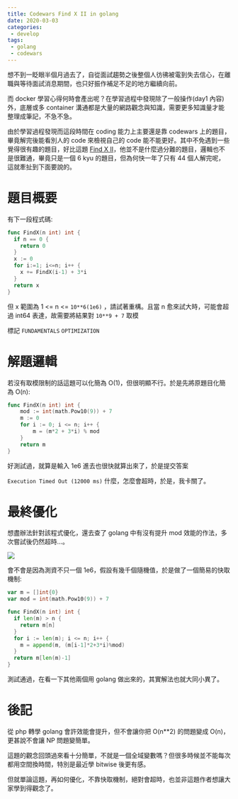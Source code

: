 ```yaml
---
title: Codewars Find X II in golang
date: 2020-03-03
categories:
 - develop
tags:
 - golang
 - codewars
---
```


想不到一眨眼半個月過去了，自從面試趨勢之後整個人彷彿被電到失去信心，在離職與等待面試消息期間，也只好振作補足不足的地方繼續向前。

而 docker 學習心得何時會產出呢？在學習過程中發現除了一般操作(day1 內容)外，底層或多 container 溝通都是大量的網路觀念與知識，需要更多知識量才能整理成筆記，不急不急。

由於學習過程發現而這段時間在 coding 能力上主要還是靠 codewars 上的題目，畢竟解完後能看別人的 code 來檢視自己的 code 能不能更好。其中不免遇到一些覺得很有趣的題目，好比這題 [Find X II](https://www.codewars.com/kata/5d339b01496f8d001054887f)，他並不是什麼過分難的題目，邏輯也不是很難通，畢竟只是一個 6 kyu 的題目，但為何快一年了只有 44 個人解完呢，這就牽扯到下面要說的。

# 題目概要

有下一段程式碼:

``` go
func FindX(n int) int {
  if n == 0 {
    return 0
  }
  x := 0
  for i:=1; i<=n; i++ {
    x += FindX(i-1) + 3*i
  }
  return x
}
```

但 x 範圍為 1 <= n <= `10**6(1e6)` ，請試著重構。且當 n 愈來試大時，可能會超過 int64 表達，故需要將結果對 `10**9 + 7` 取模

標記 `FUNDAMENTALS`  `OPTIMIZATION`
# 解題邏輯

若沒有取模限制的話這題可以化簡為 O(1)，但很明顯不行。於是先將原題目化簡為 O(n):

``` go
func FindX(n int) int {
    mod := int(math.Pow10(9)) + 7
	m := 0
	for i := 0; i <= n; i++ {
		m = (m*2 + 3*i) % mod
	}
	return m
}
```

好測試過，就算是輸入 1e6 進去也很快就算出來了，於是提交答案

 `Execution Timed Out (12000 ms)`
什麼，怎麼會超時，於是，我卡關了。

# 最終優化

想盡辦法針對該程式優化，還去查了 golang 中有沒有提升 mod 效能的作法，多次嘗試後仍然超時...。

![](https://img.itw01.com/images/2018/03/11/08/1629_Np7DWm_PM3HETA.jpg!r800x0.jpg)

會不會是因為測資不只一個 1e6，假設有幾千個隨機值，於是做了一個簡易的快取機制:

``` go
var m = []int{0}
var mod = int(math.Pow10(9)) + 7

func FindX(n int) int {
  if len(m) > n {
    return m[n]
  }
  for i := len(m); i <= n; i++ {
    m = append(m, (m[i-1]*2+3*i)%mod)
  }
  return m[len(m)-1]
}
```

測試通過，在看一下其他兩個用 golang 做出來的，其實解法也就大同小異了。

# 後記

從 php 轉學 golang 會許效能會提升，但不會讓你把 O(n**2) 的問題變成 O(n)，更甚說不會讓 NP 問題變簡單。

這題的觀念回頭過來看十分簡單，不就是一個全域變數嗎？但很多時候並不能每次都用空間換時間，特別是最近學 bitwise 後更有感。

但就單論這題，再如何優化，不靠快取機制，絕對會超時，也並非這題作者想讓大家學到得觀念了。
